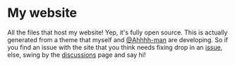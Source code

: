 # My website
All the files that host my website! Yep, it's fully open source. This is actually generated from a theme that myself and [@Ahhhh-man](https://github.com/Ahhhh-man) are developing. So if you find an issue with the site that you think needs fixing drop in an [issue](https://github.com/monotiller/flyhigh/issues), else, swing by the [discussions](https://github.com/monotiller/monotiller.github.io/discussions) page and say hi!
